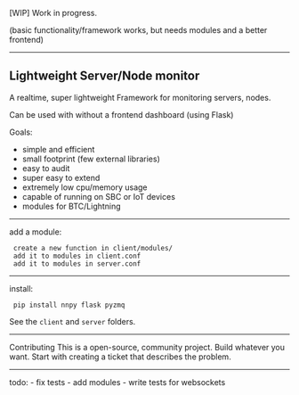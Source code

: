 
[WIP]
Work in progress.

(basic functionality/framework works, but needs  modules and a better frontend)

------------------------

Lightweight Server/Node monitor
---------------

A realtime, super lightweight Framework for monitoring servers, nodes.

Can be used with without a frontend dashboard (using Flask)


Goals:
- simple and efficient
- small footprint (few external libraries)
- easy to audit
- super easy to extend
- extremely low cpu/memory usage
- capable of running on SBC or IoT devices
- modules for BTC/Lightning


------------
add a module:

     create a new function in client/modules/
     add it to modules in client.conf
     add it to modules in server.conf

-----------
install:

     pip install nnpy flask pyzmq


See the `client` and `server` folders.

------------

Contributing
This is a open-source, community project.
Build whatever you want. Start with creating a ticket that describes the problem.


---------

todo:
    - fix tests
    - add modules
    - write tests for websockets
